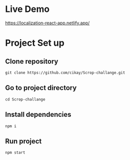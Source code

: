 # Live Demo

https://localization-react-app.netlify.app/

# Project Set up

## Clone repository

`git clone https://github.com/cikay/Scrop-challange.git`

## Go to project directory

`cd Scrop-challange`

## Install dependencies

`npm i`

## Run project

`npm start`

